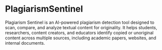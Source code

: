 # PlagiarismSentinel
Plagiarism Sentinel is an AI-powered plagiarism detection tool designed to scan, compare, and analyze textual content for originality. It helps students, researchers, content creators, and educators identify copied or unoriginal content across multiple sources, including academic papers, websites, and internal documents.
